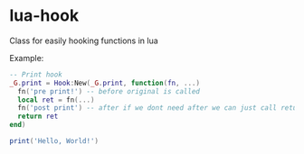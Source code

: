# lua-hook
Class for easily hooking functions in lua

Example:

```lua
-- Print hook
_G.print = Hook:New(_G.print, function(fn, ...)
  fn('pre print!') -- before original is called
  local ret = fn(...)
  fn('post print') -- after if we dont need after we can just call return fn(...)
  return ret
end)

print('Hello, World!')
```
